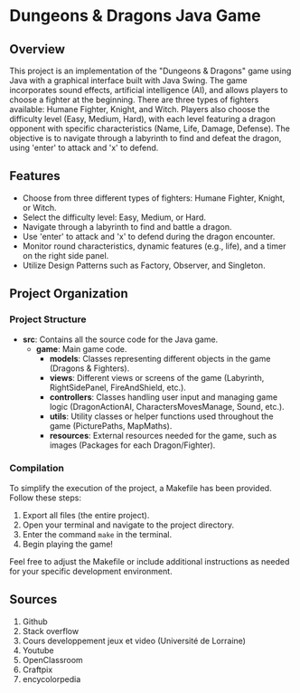 # Dungeons & Dragons Java Game

## Overview
This project is an implementation of the "Dungeons & Dragons" game using Java with a graphical interface built with Java Swing. The game incorporates sound effects, artificial intelligence (AI), and allows players to choose a fighter at the beginning. There are three types of fighters available: Humane Fighter, Knight, and Witch. Players also choose the difficulty level (Easy, Medium, Hard), with each level featuring a dragon opponent with specific characteristics (Name, Life, Damage, Defense). The objective is to navigate through a labyrinth to find and defeat the dragon, using 'enter' to attack and 'x' to defend.

## Features
- Choose from three different types of fighters: Humane Fighter, Knight, or Witch.
- Select the difficulty level: Easy, Medium, or Hard.
- Navigate through a labyrinth to find and battle a dragon.
- Use 'enter' to attack and 'x' to defend during the dragon encounter.
- Monitor round characteristics, dynamic features (e.g., life), and a timer on the right side panel.
- Utilize Design Patterns such as Factory, Observer, and Singleton.

## Project Organization

### Project Structure
- **src**: Contains all the source code for the Java game.
  - **game**: Main game code.
    - **models**: Classes representing different objects in the game (Dragons & Fighters).
    - **views**: Different views or screens of the game (Labyrinth, RightSidePanel, FireAndShield, etc.).
    - **controllers**: Classes handling user input and managing game logic (DragonActionAI, CharactersMovesManage, Sound, etc.).
    - **utils**: Utility classes or helper functions used throughout the game (PicturePaths, MapMaths).
    - **resources**: External resources needed for the game, such as images (Packages for each Dragon/Fighter).

### Compilation
To simplify the execution of the project, a Makefile has been provided. Follow these steps:
1. Export all files (the entire project).
2. Open your terminal and navigate to the project directory.
3. Enter the command `make` in the terminal.
4. Begin playing the game!

Feel free to adjust the Makefile or include additional instructions as needed for your specific development environment.




## Sources 
 1. Github
 2. Stack overflow
 3.  Cours developpement jeux et video (Université de Lorraine)
 4.  Youtube
 5. OpenClassroom
 6. Craftpix
 7. encycolorpedia

